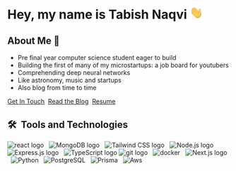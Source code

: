 <div>
<h1> Hey, my name is Tabish Naqvi <img src="https://github.com/ABSphreak/ABSphreak/blob/master/gifs/Hi.gif" width="30"></h1>
  
## About Me 🚀
- Pre final year computer science student eager to build
- Building the first of many of my microstartups: a job board for youtubers
- Comprehending deep neural networks
- Like astronomy, music and startups
- Also blog from time to time

<a href="mailto:tabish.naqvi2003@gmail.com">Get In Touch</a>&nbsp;
<a href="https://gunhawke.hashnode.dev">Read the Blog</a>&nbsp;
<a href="https://drive.google.com/file/d/1Sf0PetWSxdn0_lVwJRrdC-ivOtZ_gnRg/view">Resume</a>
## 🛠  Tools and Technologies



<a name="learning-now"></a>
<div >
<img src="https://img.shields.io/badge/React-282C34?logo=react&logoColor=cyan" alt="react logo" title="react" height="25" />
&nbsp;
<img src="https://img.shields.io/badge/MongoDB-282C34?logo=mongodb&logoColor=47A248" alt="MongoDB logo" title="MongoDB" height="25" />
&nbsp;
<img src="https://img.shields.io/badge/Tailwind%20CSS-282C34?logo=tailwind-css&logoColor=38B2AC" alt="Tailwind CSS logo" title="Tailwind CSS" height="25" />
&nbsp;
<img src="https://img.shields.io/badge/Node.js-282C34?logo=node.js&logoColor=339933" alt="Node.js logo" title="Node.js" height="25" />
&nbsp;
<img src="https://img.shields.io/badge/Express-282C34?logo=express&logoColor=FFFFFF" alt="Express.js logo" title="Express.js" height="25" />
&nbsp;
<img src="https://img.shields.io/badge/TypeScript-282C34?logo=typescript&logoColor=3178C6" alt="TypeScript logo" title="TypeScript" height="25" />
<img src="https://img.shields.io/badge/git-282C34?logo=git&logoColor=F05032" alt="git logo" title="git" height="25" />
&nbsp;
<img src="https://img.shields.io/badge/docker-282C34?logo=docker&logoColor=blue" alt="docker" title="docker" height="25" />
&nbsp;
<img src="https://img.shields.io/badge/Next.js-282C34?logo=next.js&logoColor=FFFFFF" alt="Next.js logo" title="Next.js" height="25" />
&nbsp;
<img src="https://img.shields.io/badge/Python-282C34?logo=python" alt="Python" title="Python" height="25" />
&nbsp;
<img src="https://img.shields.io/badge/postgresql-282C34?logo=postgresql&logoColor=blue" alt="PostgreSQL" title="PostgreSQL" height="25" />
&nbsp;
<img src="https://img.shields.io/badge/prisma-282C34?logo=prisma&logoColor=fff" alt="Prisma" title="Prisma" height="25" />
&nbsp;
<img src="https://img.shields.io/badge/AWS-282C34?logo=amazon&logoColor=orange" alt="Aws" title="AWS" height="25" />
&nbsp;
</div>

</div>
